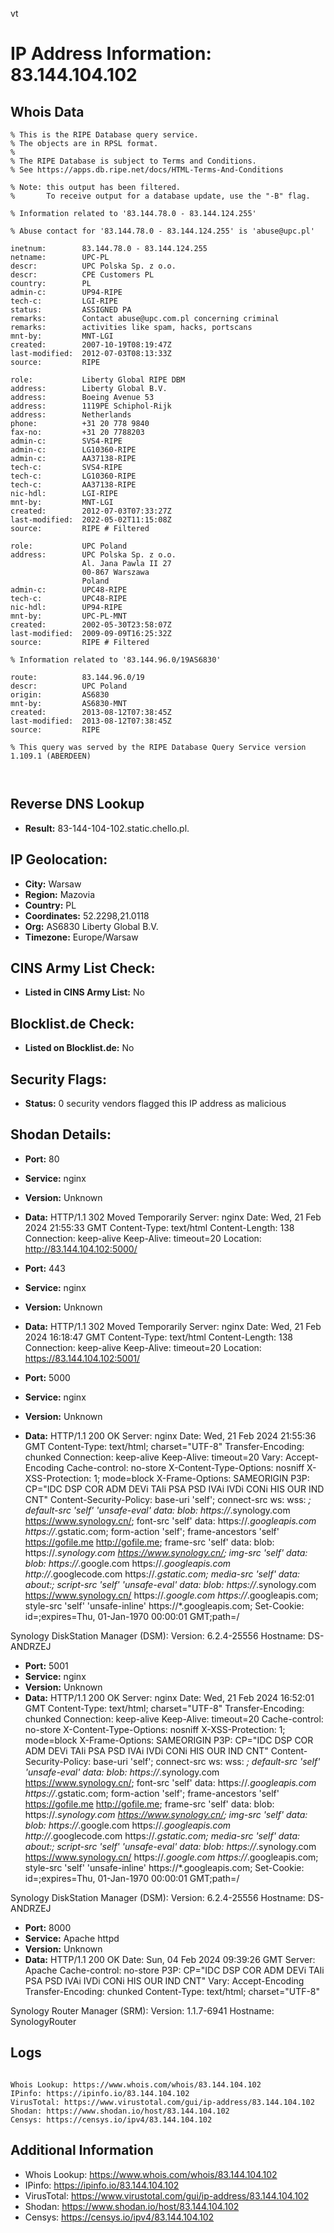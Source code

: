 vt
# IP Address Information: 83.144.104.102

## Whois Data
```
% This is the RIPE Database query service.
% The objects are in RPSL format.
%
% The RIPE Database is subject to Terms and Conditions.
% See https://apps.db.ripe.net/docs/HTML-Terms-And-Conditions

% Note: this output has been filtered.
%       To receive output for a database update, use the "-B" flag.

% Information related to '83.144.78.0 - 83.144.124.255'

% Abuse contact for '83.144.78.0 - 83.144.124.255' is 'abuse@upc.pl'

inetnum:        83.144.78.0 - 83.144.124.255
netname:        UPC-PL
descr:          UPC Polska Sp. z o.o.
descr:          CPE Customers PL
country:        PL
admin-c:        UP94-RIPE
tech-c:         LGI-RIPE
status:         ASSIGNED PA
remarks:        Contact abuse@upc.com.pl concerning criminal
remarks:        activities like spam, hacks, portscans
mnt-by:         MNT-LGI
created:        2007-10-19T08:19:47Z
last-modified:  2012-07-03T08:13:33Z
source:         RIPE

role:           Liberty Global RIPE DBM
address:        Liberty Global B.V.
address:        Boeing Avenue 53
address:        1119PE Schiphol-Rijk
address:        Netherlands
phone:          +31 20 778 9840
fax-no:         +31 20 7788203
admin-c:        SVS4-RIPE
admin-c:        LG10360-RIPE
admin-c:        AA37138-RIPE
tech-c:         SVS4-RIPE
tech-c:         LG10360-RIPE
tech-c:         AA37138-RIPE
nic-hdl:        LGI-RIPE
mnt-by:         MNT-LGI
created:        2012-07-03T07:33:27Z
last-modified:  2022-05-02T11:15:08Z
source:         RIPE # Filtered

role:           UPC Poland
address:        UPC Polska Sp. z o.o.
                Al. Jana Pawla II 27
                00-867 Warszawa
                Poland
admin-c:        UPC48-RIPE
tech-c:         UPC48-RIPE
nic-hdl:        UP94-RIPE
mnt-by:         UPC-PL-MNT
created:        2002-05-30T23:58:07Z
last-modified:  2009-09-09T16:25:32Z
source:         RIPE # Filtered

% Information related to '83.144.96.0/19AS6830'

route:          83.144.96.0/19
descr:          UPC Poland
origin:         AS6830
mnt-by:         AS6830-MNT
created:        2013-08-12T07:38:45Z
last-modified:  2013-08-12T07:38:45Z
source:         RIPE

% This query was served by the RIPE Database Query Service version 1.109.1 (ABERDEEN)



```
## Reverse DNS Lookup
- **Result:** 83-144-104-102.static.chello.pl.

## IP Geolocation:
- **City:** Warsaw
- **Region:** Mazovia
- **Country:** PL
- **Coordinates:** 52.2298,21.0118
- **Org:** AS6830 Liberty Global B.V.
- **Timezone:** Europe/Warsaw

## CINS Army List Check:
- **Listed in CINS Army List:** 
No

## Blocklist.de Check:
- **Listed on Blocklist.de:** 
No

## Security Flags:
- **Status:** 0 security vendors flagged this IP address as malicious

## Shodan Details:
- **Port:** 80
- **Service:** nginx
- **Version:** Unknown
- **Data:** HTTP/1.1 302 Moved Temporarily
Server: nginx
Date: Wed, 21 Feb 2024 21:55:33 GMT
Content-Type: text/html
Content-Length: 138
Connection: keep-alive
Keep-Alive: timeout=20
Location: http://83.144.104.102:5000/



- **Port:** 443
- **Service:** nginx
- **Version:** Unknown
- **Data:** HTTP/1.1 302 Moved Temporarily
Server: nginx
Date: Wed, 21 Feb 2024 16:18:47 GMT
Content-Type: text/html
Content-Length: 138
Connection: keep-alive
Keep-Alive: timeout=20
Location: https://83.144.104.102:5001/



- **Port:** 5000
- **Service:** nginx
- **Version:** Unknown
- **Data:** HTTP/1.1 200 OK
Server: nginx
Date: Wed, 21 Feb 2024 21:55:36 GMT
Content-Type: text/html; charset="UTF-8"
Transfer-Encoding: chunked
Connection: keep-alive
Keep-Alive: timeout=20
Vary: Accept-Encoding
Cache-control: no-store
X-Content-Type-Options: nosniff
X-XSS-Protection: 1; mode=block
X-Frame-Options: SAMEORIGIN
P3P: CP="IDC DSP COR ADM DEVi TAIi PSA PSD IVAi IVDi CONi HIS OUR IND CNT"
Content-Security-Policy: base-uri 'self';  connect-src ws: wss: *; default-src 'self' 'unsafe-eval' data: blob: https://*.synology.com https://www.synology.cn/; font-src 'self' data: https://*.googleapis.com https://*.gstatic.com; form-action 'self'; frame-ancestors 'self' https://gofile.me http://gofile.me; frame-src 'self' data: blob: https://*.synology.com https://www.synology.cn/; img-src 'self' data: blob: https://*.google.com https://*.googleapis.com http://*.googlecode.com https://*.gstatic.com; media-src 'self' data: about:;  script-src 'self' 'unsafe-eval' data: blob: https://*.synology.com https://www.synology.cn/ https://*.google.com https://*.googleapis.com; style-src 'self' 'unsafe-inline' https://*.googleapis.com;
Set-Cookie: id=;expires=Thu, 01-Jan-1970 00:00:01 GMT;path=/


Synology DiskStation Manager (DSM):
  Version: 6.2.4-25556
  Hostname: DS-ANDRZEJ


- **Port:** 5001
- **Service:** nginx
- **Version:** Unknown
- **Data:** HTTP/1.1 200 OK
Server: nginx
Date: Wed, 21 Feb 2024 16:52:01 GMT
Content-Type: text/html; charset="UTF-8"
Transfer-Encoding: chunked
Connection: keep-alive
Keep-Alive: timeout=20
Cache-control: no-store
X-Content-Type-Options: nosniff
X-XSS-Protection: 1; mode=block
X-Frame-Options: SAMEORIGIN
P3P: CP="IDC DSP COR ADM DEVi TAIi PSA PSD IVAi IVDi CONi HIS OUR IND CNT"
Content-Security-Policy: base-uri 'self';  connect-src ws: wss: *; default-src 'self' 'unsafe-eval' data: blob: https://*.synology.com https://www.synology.cn/; font-src 'self' data: https://*.googleapis.com https://*.gstatic.com; form-action 'self'; frame-ancestors 'self' https://gofile.me http://gofile.me; frame-src 'self' data: blob: https://*.synology.com https://www.synology.cn/; img-src 'self' data: blob: https://*.google.com https://*.googleapis.com http://*.googlecode.com https://*.gstatic.com; media-src 'self' data: about:;  script-src 'self' 'unsafe-eval' data: blob: https://*.synology.com https://www.synology.cn/ https://*.google.com https://*.googleapis.com; style-src 'self' 'unsafe-inline' https://*.googleapis.com;
Set-Cookie: id=;expires=Thu, 01-Jan-1970 00:00:01 GMT;path=/


Synology DiskStation Manager (DSM):
  Version: 6.2.4-25556
  Hostname: DS-ANDRZEJ


- **Port:** 8000
- **Service:** Apache httpd
- **Version:** Unknown
- **Data:** HTTP/1.1 200 OK
Date: Sun, 04 Feb 2024 09:39:26 GMT
Server: Apache
Cache-control: no-store
P3P: CP="IDC DSP COR ADM DEVi TAIi PSA PSD IVAi IVDi CONi HIS OUR IND CNT"
Vary: Accept-Encoding
Transfer-Encoding: chunked
Content-Type: text/html; charset="UTF-8"


Synology Router Manager (SRM):
  Version: 1.1.7-6941
  Hostname: SynologyRouter


## Logs
```

Whois Lookup: https://www.whois.com/whois/83.144.104.102
IPinfo: https://ipinfo.io/83.144.104.102
VirusTotal: https://www.virustotal.com/gui/ip-address/83.144.104.102
Shodan: https://www.shodan.io/host/83.144.104.102
Censys: https://censys.io/ipv4/83.144.104.102

```
## Additional Information
- Whois Lookup: https://www.whois.com/whois/83.144.104.102
- IPinfo: https://ipinfo.io/83.144.104.102
- VirusTotal: https://www.virustotal.com/gui/ip-address/83.144.104.102
- Shodan: https://www.shodan.io/host/83.144.104.102
- Censys: https://censys.io/ipv4/83.144.104.102

